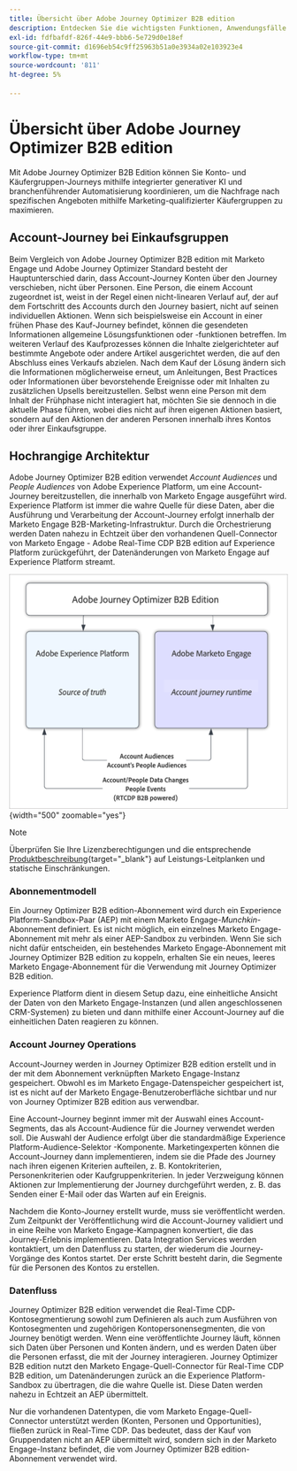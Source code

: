 ```yaml
---
title: Übersicht über Adobe Journey Optimizer B2B edition
description: Entdecken Sie die wichtigsten Funktionen, Anwendungsfälle und Architekturen von Adobe Journey Optimizer B2B Edition.
exl-id: fdfbafdf-826f-44e9-bbb6-5e729d0e18ef
source-git-commit: d1696eb54c9ff25963b51a0e3934a02e103923e4
workflow-type: tm+mt
source-wordcount: '811'
ht-degree: 5%

---
```


# Übersicht über Adobe Journey Optimizer B2B edition

Mit Adobe Journey Optimizer B2B Edition können Sie Konto- und Käufergruppen-Journeys mithilfe integrierter generativer KI und branchenführender Automatisierung koordinieren, um die Nachfrage nach spezifischen Angeboten mithilfe Marketing-qualifizierter Käufergruppen zu maximieren.

## Account-Journey bei Einkaufsgruppen

Beim Vergleich von Adobe Journey Optimizer B2B edition mit Marketo Engage und Adobe Journey Optimizer Standard besteht der Hauptunterschied darin, dass Account-Journey Konten über den Journey verschieben, nicht über Personen. Eine Person, die einem Account zugeordnet ist, weist in der Regel einen nicht-linearen Verlauf auf, der auf dem Fortschritt des Accounts durch den Journey basiert, nicht auf seinen individuellen Aktionen. Wenn sich beispielsweise ein Account in einer frühen Phase des Kauf-Journey befindet, können die gesendeten Informationen allgemeine Lösungsfunktionen oder -funktionen betreffen. Im weiteren Verlauf des Kaufprozesses können die Inhalte zielgerichteter auf bestimmte Angebote oder andere Artikel ausgerichtet werden, die auf den Abschluss eines Verkaufs abzielen. Nach dem Kauf der Lösung ändern sich die Informationen möglicherweise erneut, um Anleitungen, Best Practices oder Informationen über bevorstehende Ereignisse oder mit Inhalten zu zusätzlichen Upsells bereitzustellen. Selbst wenn eine Person mit dem Inhalt der Frühphase nicht interagiert hat, möchten Sie sie dennoch in die aktuelle Phase führen, wobei dies nicht auf ihren eigenen Aktionen basiert, sondern auf den Aktionen der anderen Personen innerhalb ihres Kontos oder ihrer Einkaufsgruppe.

## Hochrangige Architektur

Adobe Journey Optimizer B2B edition verwendet _Account Audiences_ und _People Audiences_ von Adobe Experience Platform, um eine Account-Journey bereitzustellen, die innerhalb von Marketo Engage ausgeführt wird. Experience Platform ist immer die wahre Quelle für diese Daten, aber die Ausführung und Verarbeitung der Account-Journey erfolgt innerhalb der Marketo Engage B2B-Marketing-Infrastruktur. Durch die Orchestrierung werden Daten nahezu in Echtzeit über den vorhandenen Quell-Connector von Marketo Engage - Adobe Real-Time CDP B2B edition auf Experience Platform zurückgeführt, der Datenänderungen von Marketo Engage auf Experience Platform streamt.

![Hochrangige Datenarchitektur](./assets/high-level-data-architecture.png){width="500" zoomable="yes"}

>[!NOTE]
>
>Überprüfen Sie Ihre Lizenzberechtigungen und die entsprechende [Produktbeschreibung](https://helpx.adobe.com/legal/product-descriptions/adobe-journey-optimizer-b2b.html){target="_blank"} auf Leistungs-Leitplanken und statische Einschränkungen.

### Abonnementmodell

Ein Journey Optimizer B2B edition-Abonnement wird durch ein Experience Platform-Sandbox-Paar (AEP) mit einem Marketo Engage-_Munchkin_-Abonnement definiert. Es ist nicht möglich, ein einzelnes Marketo Engage-Abonnement mit mehr als einer AEP-Sandbox zu verbinden. Wenn Sie sich nicht dafür entscheiden, ein bestehendes Marketo Engage-Abonnement mit Journey Optimizer B2B edition zu koppeln, erhalten Sie ein neues, leeres Marketo Engage-Abonnement für die Verwendung mit Journey Optimizer B2B edition.

Experience Platform dient in diesem Setup dazu, eine einheitliche Ansicht der Daten von den Marketo Engage-Instanzen (und allen angeschlossenen CRM-Systemen) zu bieten und dann mithilfe einer Account-Journey auf die einheitlichen Daten reagieren zu können.

### Account Journey Operations

Account-Journey werden in Journey Optimizer B2B edition erstellt und in der mit dem Abonnement verknüpften Marketo Engage-Instanz gespeichert. Obwohl es im Marketo Engage-Datenspeicher gespeichert ist, ist es nicht auf der Marketo Engage-Benutzeroberfläche sichtbar und nur von Journey Optimizer B2B edition aus verwendbar.

Eine Account-Journey beginnt immer mit der Auswahl eines Account-Segments, das als Account-Audience für die Journey verwendet werden soll. Die Auswahl der Audience erfolgt über die standardmäßige Experience Platform-Audience-Selektor -Komponente. Marketingexperten können die Account-Journey dann implementieren, indem sie die Pfade des Journey nach ihren eigenen Kriterien aufteilen, z. B. Kontokriterien, Personenkriterien oder Kaufgruppenkriterien. In jeder Verzweigung können Aktionen zur Implementierung der Journey durchgeführt werden, z. B. das Senden einer E-Mail oder das Warten auf ein Ereignis.

Nachdem die Konto-Journey erstellt wurde, muss sie veröffentlicht werden. Zum Zeitpunkt der Veröffentlichung wird die Account-Journey validiert und in eine Reihe von Marketo Engage-Kampagnen konvertiert, die das Journey-Erlebnis implementieren. Data Integration Services werden kontaktiert, um den Datenfluss zu starten, der wiederum die Journey-Vorgänge des Kontos startet. Der erste Schritt besteht darin, die Segmente für die Personen des Kontos zu erstellen.

### Datenfluss

Journey Optimizer B2B edition verwendet die Real-Time CDP-Kontosegmentierung sowohl zum Definieren als auch zum Ausführen von Kontosegmenten und zugehörigen Kontopersonensegmenten, die von Journey benötigt werden. Wenn eine veröffentlichte Journey läuft, können sich Daten über Personen und Konten ändern, und es werden Daten über die Personen erfasst, die mit der Journey interagieren. Journey Optimizer B2B edition nutzt den Marketo Engage-Quell-Connector für Real-Time CDP B2B edition, um Datenänderungen zurück an die Experience Platform-Sandbox zu übertragen, die die wahre Quelle ist.  Diese Daten werden nahezu in Echtzeit an AEP übermittelt.

Nur die vorhandenen Datentypen, die vom Marketo Engage-Quell-Connector unterstützt werden (Konten, Personen und Opportunities), fließen zurück in Real-Time CDP. Das bedeutet, dass der Kauf von Gruppendaten nicht an AEP übermittelt wird, sondern sich in der Marketo Engage-Instanz befindet, die vom Journey Optimizer B2B edition-Abonnement verwendet wird.
